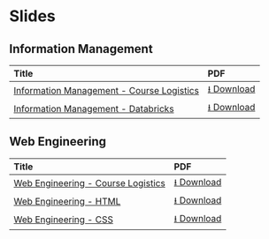# Slides

## Information Management

| Title | PDF |
| :--- | :--- |
| [Information Management - Course Logistics](https://docs.google.com/presentation/d/1f50g8emsMCED837lartjZGWRLuT-5gmXOPoraxlKr5k/preview) | [⭳ Download](https://docs.google.com/presentation/d/1f50g8emsMCED837lartjZGWRLuT-5gmXOPoraxlKr5k/export/pdf) |
| [Information Management - Databricks](https://docs.google.com/presentation/d/1Q1r0kMzALJPBoMvPlLgCykllL1kvLZVrWeELpMvXUhE/preview) | [⭳ Download](https://docs.google.com/presentation/d/1Q1r0kMzALJPBoMvPlLgCykllL1kvLZVrWeELpMvXUhE/export/pdf) |

## Web Engineering

| Title | PDF |
| :--- | :--- |
| [Web Engineering - Course Logistics](https://docs.google.com/presentation/d/1ymvB7ECe7JEWWW58lIUpq8uwDapbckSqcnResJXUmoM/preview) | [⭳ Download](https://docs.google.com/presentation/d/1ymvB7ECe7JEWWW58lIUpq8uwDapbckSqcnResJXUmoM/export/pdf) |
| [Web Engineering - HTML](https://docs.google.com/presentation/d/1PhXowlnG_1-sIRxYHK_1n1KwSOI84WIIg-WR6fAypl8/preview) | [⭳ Download](https://docs.google.com/presentation/d/1PhXowlnG_1-sIRxYHK_1n1KwSOI84WIIg-WR6fAypl8/export/pdf) |
| [Web Engineering - CSS](https://docs.google.com/presentation/d/1mq--Z4OQfOlmgIO4JNJjqHEXX3p6E6VbHLrz7PerrlU/preview) | [⭳ Download](https://docs.google.com/presentation/d/1mq--Z4OQfOlmgIO4JNJjqHEXX3p6E6VbHLrz7PerrlU/export/pdf) |



